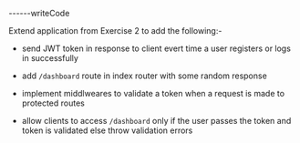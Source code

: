 ------writeCode

Extend application from Exercise 2 to add the following:-

- send JWT token in response to client evert time a user registers or logs in successfully

- add `/dashboard` route in index router with some random response

- implement middlweares to validate a token when a request is made to protected routes

- allow clients to access `/dashboard` only if the user passes the token and token is validated else throw validation errors

